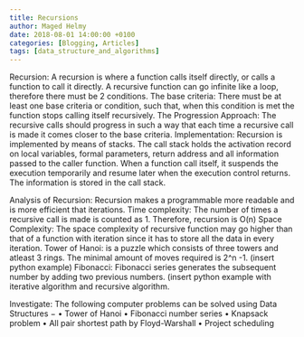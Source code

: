 ```yaml
---
title: Recursions 
author: Maged Helmy
date: 2018-08-01 14:00:00 +0100
categories: [Blogging, Articles]
tags: [data_structure_and_algorithms]
---
```



Recursion: A recursion is where a function calls itself directly, or calls a function to call it directly. A recursive function can go infinite like a loop, therefore there must be 2 conditions.
The base criteria: There must be at least one base criteria or condition, such that, when this condition is met the function stops calling itself recursively.
The Progression Approach: The recursive calls should progress in such a way that each time a recursive call is made it comes closer to the base criteria.
Implementation: Recursion is implemented by means of stacks. The call stack holds the activation record on local variables, formal parameters, return address and all information passed to the caller function. When a function call itself, it suspends the execution temporarily and resume later when the execution control returns. The information is stored in the call stack.

Analysis of Recursion: Recursion makes a programmable more readable and is more efficient that iterations.
Time complexity: The number of times a recursive call is made is counted as 1. Therefore, recursion is O(n)
Space Complexity: The space complexity of recursive function may go higher than that of a function with iteration since it has to store all the data in every iteration.
Tower of Hanoi: is a puzzle which consists of three towers and atleast 3 rings. The minimal amount of moves required is 2^n -1. (insert python example)
Fibonacci: Fibonacci series generates the subsequent number by adding two previous numbers. (insert python example with iterative algorithm and recursive algorithm.








Investigate:
The following computer problems can be solved using Data Structures −
•	Tower of Hanoi
•	Fibonacci number series
•	Knapsack problem
•	All pair shortest path by Floyd-Warshall
•	Project scheduling
